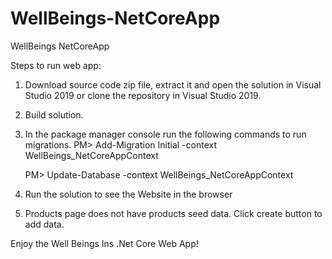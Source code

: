 # WellBeings-NetCoreApp
WellBeings NetCoreApp

Steps to run web app:
1. Download source code zip file, extract it and open the solution in Visual Studio 2019 or clone the repository in Visual Studio 2019.
2. Build solution.
3. In the package manager console run the following commands to run migrations.
      PM> Add-Migration Initial -context WellBeings_NetCoreAppContext
      
      PM> Update-Database -context WellBeings_NetCoreAppContext
4. Run the solution to see the Website in the browser
5. Products page does not have products seed data. Click create button to add data.

Enjoy the Well Beings Ins .Net Core Web App!

